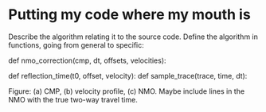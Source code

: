 # Putting my code where my mouth is

Describe the algorithm relating it to the source code.
Define the algorithm in functions, going from general to specific:


def nmo_correction(cmp, dt, offsets, velocities):

def reflection_time(t0, offset, velocity):
def sample_trace(trace, time, dt):


Figure: (a) CMP, (b) velocity profile, (c) NMO. Maybe include lines in the NMO with the true two-way travel time.
